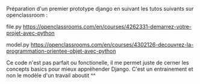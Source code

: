 Préparation d'un premier prototype django en suivant les tutos suivants sur openclassroom :

file.py
https://openclassrooms.com/en/courses/4262331-demarrez-votre-projet-avec-python

model.py
https://openclassrooms.com/en/courses/4302126-decouvrez-la-programmation-orientee-objet-avec-python

Ce code n'est pas parfait ou fonctionelle, il me permet juste de cerner les concepts basics pour mieux appréhender Django. C'est un entrainement et non le modèle d'un travail aboutit ^^